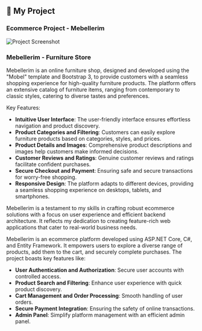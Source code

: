 ## 🚀 My Project

### Ecommerce Project - Mebellerim

![Project Screenshot](https://www.linkpicture.com/q/Home1.jpeg)

### Mebellerim - Furniture Store

Mebellerim is an online furniture shop, designed and developed using the "Mobel" template and Bootstrap 3, to provide customers with a seamless shopping experience for high-quality furniture products. The platform offers an extensive catalog of furniture items, ranging from contemporary to classic styles, catering to diverse tastes and preferences.

Key Features:
- **Intuitive User Interface**: The user-friendly interface ensures effortless navigation and product discovery.
- **Product Categories and Filtering**: Customers can easily explore furniture products based on categories, styles, and prices.
- **Product Details and Images**: Comprehensive product descriptions and images help customers make informed decisions.
- **Customer Reviews and Ratings**: Genuine customer reviews and ratings facilitate confident purchases.
- **Secure Checkout and Payment**: Ensuring safe and secure transactions for worry-free shopping.
- **Responsive Design**: The platform adapts to different devices, providing a seamless shopping experience on desktops, tablets, and smartphones.

Mebellerim is a testament to my skills in crafting robust ecommerce solutions with a focus on user experience and efficient backend architecture. It reflects my dedication to creating feature-rich web applications that cater to real-world business needs.


Mebellerim is an ecommerce platform developed using ASP.NET Core, C#, and Entity Framework. It empowers users to explore a diverse range of products, add them to the cart, and securely complete purchases. The project boasts key features like:

- **User Authentication and Authorization**: Secure user accounts with controlled access.
- **Product Search and Filtering**: Enhance user experience with quick product discovery.
- **Cart Management and Order Processing**: Smooth handling of user orders.
- **Secure Payment Integration**: Ensuring the safety of online transactions.
- **Admin Panel**: Simplify platform management with an efficient admin panel.
